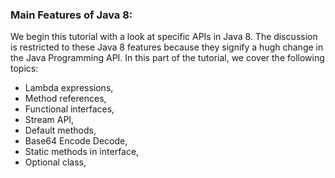 ### Main Features of Java 8:

We begin this tutorial with a look at specific APIs in Java 8. The discussion is restricted to these Java 8 features because they signify a hugh change in the Java Programming API.
 In this part of the tutorial, we cover the following topics:

- Lambda expressions,
- Method references,
- Functional interfaces,
- Stream API,
- Default methods,
- Base64 Encode Decode,
- Static methods in interface,
- Optional class,
